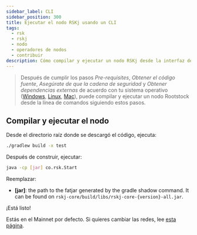 ```yaml
---
sidebar_label: CLI
sidebar_position: 300
title: Ejecutar el nodo RSKj usando un CLI
tags:
  - rsk
  - rskj
  - nodo
  - operadores de nodos
  - contribuir
description: Cómo compilar y ejecutar un nodo RSKj desde la interfaz de línea de comandos.
---
```


> Después de cumplir los pasos _Pre-requisites_, _Obtener el código fuente_, _Asegúrate de que la cadena de seguridad_ y _Obtener dependencias externas_ de acuerdo con tu sistema operativo ([Windows](/node-operators/setup/node-runner/windows), [Linux](/node-operators/setup/node-runner/linux), [Mac](/node-operators/setup/node-runner/macos)), puede compilar y ejecutar un nodo Rootstock desde la línea de comandos siguiendo estos pasos.

## Compilar y ejecutar el nodo

Desde el directorio raíz donde se descargó el código, ejecuta:

```bash
./gradlew build -x test
```

Después de construir, ejecutar:

```bash
java -cp [jar] co.rsk.Start
```

Reemplazar:

- **[jar]**: the path to the fatjar generated by the gradle shadow command. It can be found on `rskj-core/build/libs/rskj-core-{version}-all.jar`.

¡Está listo!

Estás en el Mainnet por defecto. Si quieres cambiar las redes, lee [esta página](/node-operators/setup/configuration/switch-network).
